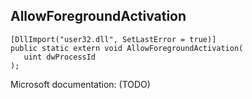 ## AllowForegroundActivation

```
[DllImport("user32.dll", SetLastError = true)]
public static extern void AllowForegroundActivation(
   uint dwProcessId
);
```

Microsoft documentation: (TODO)
